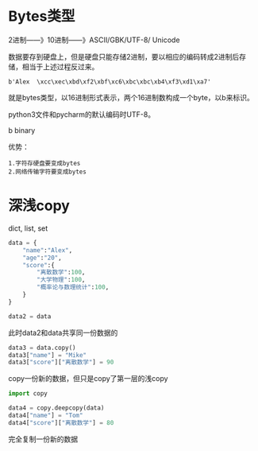# Bytes类型

2进制——》10进制——》ASCII/GBK/UTF-8/   Unicode

数据要存到硬盘上，但是硬盘只能存储2进制，要以相应的编码转成2进制后存储，相当于上述过程反过来。

```
b'Alex  \xcc\xec\xbd\xf2\xbf\xc6\xbc\xbc\xb4\xf3\xd1\xa7'
```

就是bytes类型，以16进制形式表示，两个16进制数构成一个byte，以b来标识。

python3文件和pycharm的默认编码时UTF-8。

b binary

优势：
    
    1.字符存硬盘要变成bytes
    2.网络传输字符要变成bytes
    
# 深浅copy

dict, list, set

```python
data = {
    "name":"Alex",
    "age":"20",
    "score":{
        "离散数学":100,
        "大学物理":100,
        "概率论与数理统计":100,
    }
}

data2 = data
```

此时data2和data共享同一份数据的

```python
data3 = data.copy()
data3["name"] = "Mike"
data3["score"]["离散数学"] = 90
```

copy一份新的数据，但只是copy了第一层的浅copy

```python
import copy

data4 = copy.deepcopy(data)
data4["name"] = "Tom"
data4["score"]["离散数学"] = 80
```

完全复制一份新的数据